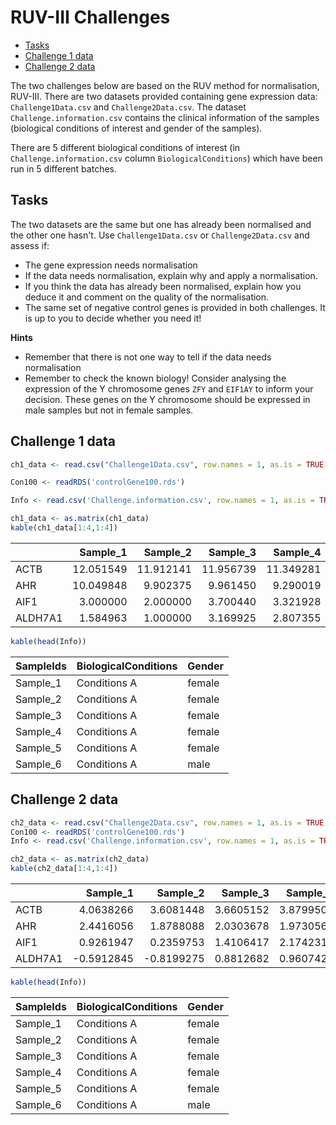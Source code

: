 RUV-III Challenges
================

-   [Tasks](#tasks)
-   [Challenge 1 data](#challenge-1-data)
-   [Challenge 2 data](#challenge-2-data)

The two challenges below are based on the RUV method for normalisation, RUV-III. There are two datasets provided containing gene expression data: `Challenge1Data.csv` and `Challenge2Data.csv`. The dataset `Challenge.information.csv` contains the clinical information of the samples (biological conditions of interest and gender of the samples).

There are 5 different biological conditions of interest (in `Challenge.information.csv` column `BiologicalConditions`) which have been run in 5 different batches.

Tasks
-----

The two datasets are the same but one has already been normalised and the other one hasn't. Use `Challenge1Data.csv` or `Challenge2Data.csv` and assess if:

-   The gene expression needs normalisation
-   If the data needs normalisation, explain why and apply a normalisation.
-   If you think the data has already been normalised, explain how you deduce it and comment on the quality of the normalisation.
-   The same set of negative control genes is provided in both challenges. It is up to you to decide whether you need it!

**Hints**

-   Remember that there is not one way to tell if the data needs normalisation
-   Remember to check the known biology! Consider analysing the expression of the Y chromosome genes `ZFY` and `EIF1AY` to inform your decision. These genes on the Y chromosome should be expressed in male samples but not in female samples.

Challenge 1 data
----------------

``` r
ch1_data <- read.csv("Challenge1Data.csv", row.names = 1, as.is = TRUE, stringsAsFactors = FALSE)

Con100 <- readRDS('controlGene100.rds')

Info <- read.csv('Challenge.information.csv', row.names = 1, as.is = TRUE, stringsAsFactors = FALSE)

ch1_data <- as.matrix(ch1_data)
kable(ch1_data[1:4,1:4])
```

|         |  Sample\_1|  Sample\_2|  Sample\_3|  Sample\_4|
|---------|----------:|----------:|----------:|----------:|
| ACTB    |  12.051549|  11.912141|  11.956739|  11.349281|
| AHR     |  10.049848|   9.902375|   9.961450|   9.290019|
| AIF1    |   3.000000|   2.000000|   3.700440|   3.321928|
| ALDH7A1 |   1.584963|   1.000000|   3.169925|   2.807355|

``` r
kable(head(Info))
```

| SampleIds | BiologicalConditions | Gender |
|:----------|:---------------------|:-------|
| Sample\_1 | Conditions A         | female |
| Sample\_2 | Conditions A         | female |
| Sample\_3 | Conditions A         | female |
| Sample\_4 | Conditions A         | female |
| Sample\_5 | Conditions A         | female |
| Sample\_6 | Conditions A         | male   |

Challenge 2 data
----------------

``` r
ch2_data <- read.csv("Challenge2Data.csv", row.names = 1, as.is = TRUE, stringsAsFactors = FALSE)
Con100 <- readRDS('controlGene100.rds')
Info <- read.csv('Challenge.information.csv', row.names = 1, as.is = TRUE, stringsAsFactors = FALSE)

ch2_data <- as.matrix(ch2_data)
kable(ch2_data[1:4,1:4])
```

|         |   Sample\_1|   Sample\_2|  Sample\_3|  Sample\_4|
|---------|-----------:|-----------:|----------:|----------:|
| ACTB    |   4.0638266|   3.6081448|  3.6605152|  3.8799500|
| AHR     |   2.4416056|   1.8788088|  2.0303678|  1.9730563|
| AIF1    |   0.9261947|   0.2359753|  1.4106417|  2.1742318|
| ALDH7A1 |  -0.5912845|  -0.8199275|  0.8812682|  0.9607422|

``` r
kable(head(Info))
```

| SampleIds | BiologicalConditions | Gender |
|:----------|:---------------------|:-------|
| Sample\_1 | Conditions A         | female |
| Sample\_2 | Conditions A         | female |
| Sample\_3 | Conditions A         | female |
| Sample\_4 | Conditions A         | female |
| Sample\_5 | Conditions A         | female |
| Sample\_6 | Conditions A         | male   |
